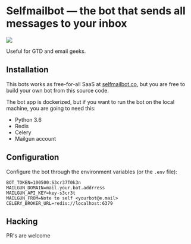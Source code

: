 # Selfmailbot — the bot that sends all messages to your inbox

![](https://user-images.githubusercontent.com/1592663/44275252-e059dd00-a24c-11e8-8ca9-44e3081c5ab6.png)

Useful for GTD and email geeks.

## Installation

This bots works as free-for-all SaaS at [selfmailbot.co](https://t.me/selfmailbot), but you are free to build your own bot from this source code.

The bot app is dockerized, but if you want to run the bot on the local machine, you are going to need this:

* Python 3.6
* Redis
* Celery
* Mailgun account

## Configuration

Configure the bot through the environment variables (or the `.env` file):

```
BOT_TOKEN=100500:S3cr37T0k3n
MAILGUN_DOMAIN=mail.your.bot.addrress
MAILGUN_API_KEY=key-s3cr3t
MAILGUN_FROM=Note to self <yourbot@e.mail>
CELERY_BROKER_URL=redis://localhost:6379
```

## Hacking

PR's are welcome
